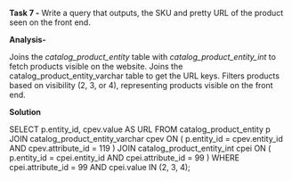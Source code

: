 **Task 7 -** Write a query that outputs, the SKU and pretty URL of the product seen on the front end.

**Analysis-** 

Joins the *catalog_product_entity* table with *catalog_product_entity_int* to fetch products visible on the website.
Joins the catalog_product_entity_varchar table to get the URL keys.
Filters products based on visibility (2, 3, or 4), representing products visible on the front end.

**Solution**

SELECT
    p.entity_id,
    cpev.value AS URL
FROM
    catalog_product_entity p
JOIN catalog_product_entity_varchar cpev ON
    (
        p.entity_id = cpev.entity_id AND cpev.attribute_id = 119
    )
JOIN catalog_product_entity_int cpei ON
    (
        p.entity_id = cpei.entity_id AND cpei.attribute_id = 99
    )
WHERE
    cpei.attribute_id = 99 AND cpei.value IN (2, 3, 4);
